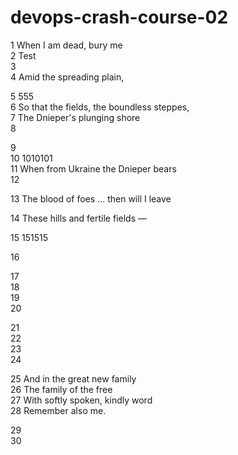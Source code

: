 # devops-crash-course-02

1 When I am dead, bury me <br/> 
2 Test<br /> 
3 <br /> 
4 Amid the spreading plain, <br /> 

5  555<br /> 
6 So that the fields, the boundless steppes,<br /> 
7 The Dnieper's plunging shore  <br /> 
8 <br /> 

9 <br /> 
10  1010101 <br /> 
11 When from Ukraine the Dnieper bears      <br /> 
12 <br /> 

13 The blood of foes ... then will I leave <br /> 

14 These hills and fertile fields — <br /> 

15 151515

16 <br /> 

17 <br /> 
18 <br /> 
19 <br /> 
20 <br /> 

21 <br /> 
22 <br /> 
23 <br /> 
24 <br /> 

25 And in the great new family<br /> 
26 The family of the free<br /> 
27 With softly spoken, kindly word<br /> 
28 Remember also me.<br /> 

29 <br /> 
30 <br /> 

